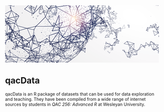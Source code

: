 ![](image.png)

# qacData

qacData is an R package of datasets that can be used for data exploration and teaching. They have been compiled from a wide range of internet sources by students in *QAC 256: Advanced R* at Wesleyan University.
